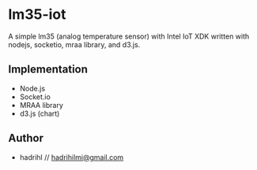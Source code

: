 lm35-iot
========
A simple lm35 (analog temperature sensor) with Intel IoT XDK written with nodejs, socketio, mraa library, and d3.js. 

Implementation
--------------
* Node.js
* Socket.io
* MRAA library
* d3.js (chart)

Author
------
* hadrihl // hadrihilmi@gmail.com
